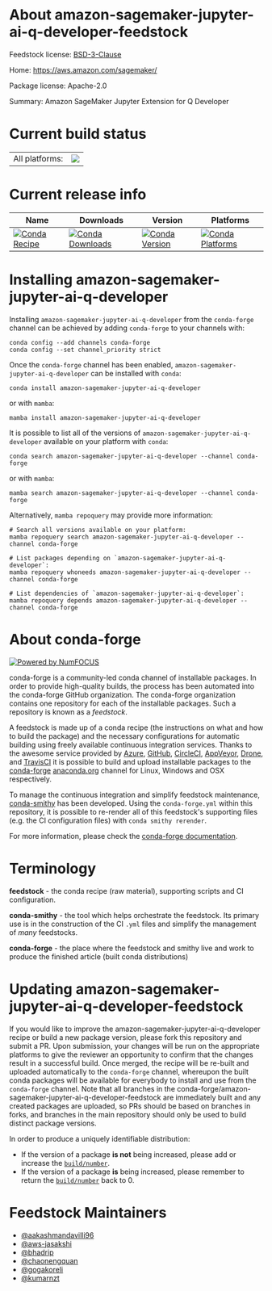 About amazon-sagemaker-jupyter-ai-q-developer-feedstock
=======================================================

Feedstock license: [BSD-3-Clause](https://github.com/conda-forge/amazon-sagemaker-jupyter-ai-q-developer-feedstock/blob/main/LICENSE.txt)

Home: https://aws.amazon.com/sagemaker/

Package license: Apache-2.0

Summary: Amazon SageMaker Jupyter Extension for Q Developer

Current build status
====================


<table><tr><td>All platforms:</td>
    <td>
      <a href="https://dev.azure.com/conda-forge/feedstock-builds/_build/latest?definitionId=22593&branchName=main">
        <img src="https://dev.azure.com/conda-forge/feedstock-builds/_apis/build/status/amazon-sagemaker-jupyter-ai-q-developer-feedstock?branchName=main">
      </a>
    </td>
  </tr>
</table>

Current release info
====================

| Name | Downloads | Version | Platforms |
| --- | --- | --- | --- |
| [![Conda Recipe](https://img.shields.io/badge/recipe-amazon--sagemaker--jupyter--ai--q--developer-green.svg)](https://anaconda.org/conda-forge/amazon-sagemaker-jupyter-ai-q-developer) | [![Conda Downloads](https://img.shields.io/conda/dn/conda-forge/amazon-sagemaker-jupyter-ai-q-developer.svg)](https://anaconda.org/conda-forge/amazon-sagemaker-jupyter-ai-q-developer) | [![Conda Version](https://img.shields.io/conda/vn/conda-forge/amazon-sagemaker-jupyter-ai-q-developer.svg)](https://anaconda.org/conda-forge/amazon-sagemaker-jupyter-ai-q-developer) | [![Conda Platforms](https://img.shields.io/conda/pn/conda-forge/amazon-sagemaker-jupyter-ai-q-developer.svg)](https://anaconda.org/conda-forge/amazon-sagemaker-jupyter-ai-q-developer) |

Installing amazon-sagemaker-jupyter-ai-q-developer
==================================================

Installing `amazon-sagemaker-jupyter-ai-q-developer` from the `conda-forge` channel can be achieved by adding `conda-forge` to your channels with:

```
conda config --add channels conda-forge
conda config --set channel_priority strict
```

Once the `conda-forge` channel has been enabled, `amazon-sagemaker-jupyter-ai-q-developer` can be installed with `conda`:

```
conda install amazon-sagemaker-jupyter-ai-q-developer
```

or with `mamba`:

```
mamba install amazon-sagemaker-jupyter-ai-q-developer
```

It is possible to list all of the versions of `amazon-sagemaker-jupyter-ai-q-developer` available on your platform with `conda`:

```
conda search amazon-sagemaker-jupyter-ai-q-developer --channel conda-forge
```

or with `mamba`:

```
mamba search amazon-sagemaker-jupyter-ai-q-developer --channel conda-forge
```

Alternatively, `mamba repoquery` may provide more information:

```
# Search all versions available on your platform:
mamba repoquery search amazon-sagemaker-jupyter-ai-q-developer --channel conda-forge

# List packages depending on `amazon-sagemaker-jupyter-ai-q-developer`:
mamba repoquery whoneeds amazon-sagemaker-jupyter-ai-q-developer --channel conda-forge

# List dependencies of `amazon-sagemaker-jupyter-ai-q-developer`:
mamba repoquery depends amazon-sagemaker-jupyter-ai-q-developer --channel conda-forge
```


About conda-forge
=================

[![Powered by
NumFOCUS](https://img.shields.io/badge/powered%20by-NumFOCUS-orange.svg?style=flat&colorA=E1523D&colorB=007D8A)](https://numfocus.org)

conda-forge is a community-led conda channel of installable packages.
In order to provide high-quality builds, the process has been automated into the
conda-forge GitHub organization. The conda-forge organization contains one repository
for each of the installable packages. Such a repository is known as a *feedstock*.

A feedstock is made up of a conda recipe (the instructions on what and how to build
the package) and the necessary configurations for automatic building using freely
available continuous integration services. Thanks to the awesome service provided by
[Azure](https://azure.microsoft.com/en-us/services/devops/), [GitHub](https://github.com/),
[CircleCI](https://circleci.com/), [AppVeyor](https://www.appveyor.com/),
[Drone](https://cloud.drone.io/welcome), and [TravisCI](https://travis-ci.com/)
it is possible to build and upload installable packages to the
[conda-forge](https://anaconda.org/conda-forge) [anaconda.org](https://anaconda.org/)
channel for Linux, Windows and OSX respectively.

To manage the continuous integration and simplify feedstock maintenance,
[conda-smithy](https://github.com/conda-forge/conda-smithy) has been developed.
Using the ``conda-forge.yml`` within this repository, it is possible to re-render all of
this feedstock's supporting files (e.g. the CI configuration files) with ``conda smithy rerender``.

For more information, please check the [conda-forge documentation](https://conda-forge.org/docs/).

Terminology
===========

**feedstock** - the conda recipe (raw material), supporting scripts and CI configuration.

**conda-smithy** - the tool which helps orchestrate the feedstock.
                   Its primary use is in the construction of the CI ``.yml`` files
                   and simplify the management of *many* feedstocks.

**conda-forge** - the place where the feedstock and smithy live and work to
                  produce the finished article (built conda distributions)


Updating amazon-sagemaker-jupyter-ai-q-developer-feedstock
==========================================================

If you would like to improve the amazon-sagemaker-jupyter-ai-q-developer recipe or build a new
package version, please fork this repository and submit a PR. Upon submission,
your changes will be run on the appropriate platforms to give the reviewer an
opportunity to confirm that the changes result in a successful build. Once
merged, the recipe will be re-built and uploaded automatically to the
`conda-forge` channel, whereupon the built conda packages will be available for
everybody to install and use from the `conda-forge` channel.
Note that all branches in the conda-forge/amazon-sagemaker-jupyter-ai-q-developer-feedstock are
immediately built and any created packages are uploaded, so PRs should be based
on branches in forks, and branches in the main repository should only be used to
build distinct package versions.

In order to produce a uniquely identifiable distribution:
 * If the version of a package **is not** being increased, please add or increase
   the [``build/number``](https://docs.conda.io/projects/conda-build/en/latest/resources/define-metadata.html#build-number-and-string).
 * If the version of a package **is** being increased, please remember to return
   the [``build/number``](https://docs.conda.io/projects/conda-build/en/latest/resources/define-metadata.html#build-number-and-string)
   back to 0.

Feedstock Maintainers
=====================

* [@aakashmandavilli96](https://github.com/aakashmandavilli96/)
* [@aws-jasakshi](https://github.com/aws-jasakshi/)
* [@bhadrip](https://github.com/bhadrip/)
* [@chaonengquan](https://github.com/chaonengquan/)
* [@gogakoreli](https://github.com/gogakoreli/)
* [@kumarnzt](https://github.com/kumarnzt/)

